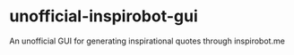 # unofficial-inspirobot-gui
An unofficial GUI for generating inspirational quotes through inspirobot.me
